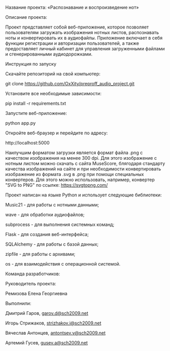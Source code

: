 Название проекта:
«Распознавание и воспроизведение нот»

Описание проекта:

Проект представляет собой веб-приложение, которое позволяет пользователям загружать изображения нотных листов, распознавать ноты и конвертировать их в аудиофайлы. Приложение включает в себя функции регистрации и авторизации пользователей, а также предоставляет личный кабинет для управления загруженными файлами и сгенерированными аудиодорожками.

Инструкция по запуску

Скачайте репозиторий на свой компьютер:

git clone https://github.com/OxXity/preproff_audio_project.git

Установите все необходимые зависимости:

pip install -r requirements.txt

Запустите веб-приложение:

python app.py

Откройте веб-браузер и перейдите по адресу:

http://localhost:5000

Наилучшим форматом загрузки является формат файла .png с качеством изображения на менее 300 dpi. Для этого изображение с нотным листом можно скачать с сайта MuseScore, блягодаря стандарту качества изображений на сайте и при необходимости конвертировать изображение из формата .svg в .png при помощи специальных конвертеров. Для этого можно использовать, например, конвертер "SVG to PNG" по ссылке: https://svgtopng.com/

Проект написан на языке Python и использует следующие библиотеки:

Music21 - для работы с нотными данными;

wave - для обработки аудиофайлов;

subprocess - для выполнения системных команд;

Flask - для создания веб-интерфейса;

SQLAlchemy - для работы с базой данных;

zipfile - для работы с архивами;

os - для взаимодействия с операционной системой.

Команда разработчиков:

Руководитель проекта:

Ремизова Елена Георгиевна

Выполнили:

Дмитрий Гаров, garov.d@sch2009.net

Игорь Стрижаков, strizhakov.i@sch2009.net

Вячеслав Антонцев, antontsev.v@sch2009.net

Артемий Гусев, gusev.a@sch2009.net
